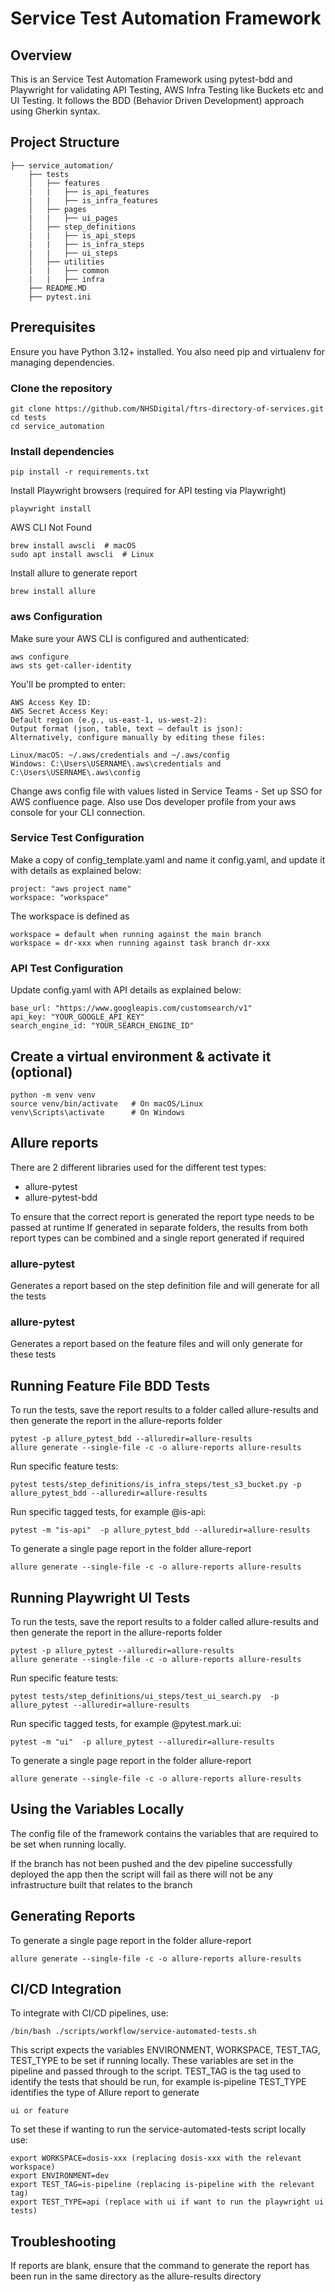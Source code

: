 # Service Test Automation Framework

## Overview

This is an Service Test Automation Framework using pytest-bdd and Playwright for validating API Testing, AWS Infra Testing like Buckets etc and UI Testing. It follows the BDD (Behavior Driven Development) approach using Gherkin syntax.

## Project Structure

```
├── service_automation/
    ├── tests
    │   ├── features
    |   |   ├── is_api_features
    |   |   ├── is_infra_features
    │   ├── pages
    |   |   ├── ui_pages
    │   ├── step_definitions
    |   |   ├── is_api_steps
    |   |   ├── is_infra_steps
    |   |   ├── ui_steps
    │   ├── utilities
    |   |   ├── common
    |   |   ├── infra
    ├── README.MD
    ├── pytest.ini

```

## Prerequisites

Ensure you have Python 3.12+ installed. You also need pip and virtualenv for managing dependencies.

### Clone the repository

```
git clone https://github.com/NHSDigital/ftrs-directory-of-services.git
cd tests
cd service_automation
```

### Install dependencies

```
pip install -r requirements.txt
```
Install Playwright browsers (required for API testing via Playwright)

```
playwright install
```

AWS CLI Not Found
```
brew install awscli  # macOS
sudo apt install awscli  # Linux
```

Install allure to generate report
```
brew install allure
```

### aws Configuration
Make sure your AWS CLI is configured and authenticated:
```
aws configure
aws sts get-caller-identity
```
You'll be prompted to enter:
```
AWS Access Key ID:
AWS Secret Access Key:
Default region (e.g., us-east-1, us-west-2):
Output format (json, table, text – default is json):
Alternatively, configure manually by editing these files:
```

```
Linux/macOS: ~/.aws/credentials and ~/.aws/config
Windows: C:\Users\USERNAME\.aws\credentials and C:\Users\USERNAME\.aws\config
```

Change aws config file with values listed in Service Teams - Set up SSO for AWS confluence page. Also use Dos developer profile from your aws console for your CLI connection.

### Service Test Configuration

Make a copy of config_template.yaml and name it config.yaml, and update it with details as explained below:
```
project: "aws project name"
workspace: "workspace"
```

The workspace is defined as
```
workspace = default when running against the main branch
workspace = dr-xxx when running against task branch dr-xxx
```

### API Test Configuration

Update config.yaml with API details as explained below:
```
base_url: "https://www.googleapis.com/customsearch/v1"
api_key: "YOUR_GOOGLE_API_KEY"
search_engine_id: "YOUR_SEARCH_ENGINE_ID"
```

## Create a virtual environment & activate it (optional)

```
python -m venv venv
source venv/bin/activate   # On macOS/Linux
venv\Scripts\activate      # On Windows
```

## Allure reports

There are 2 different libraries used for the different test types:
- allure-pytest
- allure-pytest-bdd

To ensure that the correct report is generated the report type needs to be passed at runtime
If generated in separate folders, the results from both report types can be combined and a single report generated if required

### allure-pytest

Generates a report based on the step definition file and will generate for all the tests

### allure-pytest

Generates a report based on the feature files and will only generate for these tests

## Running Feature File BDD Tests

To run the tests, save the report results to a folder called allure-results and then generate the report in the allure-reports folder
```
pytest -p allure_pytest_bdd --alluredir=allure-results
allure generate --single-file -c -o allure-reports allure-results
```
Run specific feature tests:
```
pytest tests/step_definitions/is_infra_steps/test_s3_bucket.py -p allure_pytest_bdd --alluredir=allure-results
```
Run specific tagged tests, for example @is-api:
```
pytest -m "is-api"  -p allure_pytest_bdd --alluredir=allure-results
```
To generate a single page report in the folder allure-report
```
allure generate --single-file -c -o allure-reports allure-results
```

## Running Playwright UI Tests

To run the tests, save the report results to a folder called allure-results and then generate the report in the allure-reports folder
```
pytest -p allure_pytest --alluredir=allure-results
allure generate --single-file -c -o allure-reports allure-results
```
Run specific feature tests:
```
pytest tests/step_definitions/ui_steps/test_ui_search.py  -p allure_pytest --alluredir=allure-results
```
Run specific tagged tests, for example @pytest.mark.ui:
```
pytest -m "ui"  -p allure_pytest --alluredir=allure-results
```
To generate a single page report in the folder allure-report
```
allure generate --single-file -c -o allure-reports allure-results
```

## Using the Variables Locally

The config file of the framework contains the variables that are required to be set when running locally.

If the branch has not been pushed and the dev pipeline successfully deployed the app then the script will fail as there will not be any infrastructure built that relates to the branch


## Generating Reports

To generate a single page report in the folder allure-report
```
allure generate --single-file -c -o allure-reports allure-results
```

## CI/CD Integration

To integrate with CI/CD pipelines, use:

```
/bin/bash ./scripts/workflow/service-automated-tests.sh
```

This script expects the variables ENVIRONMENT, WORKSPACE, TEST_TAG, TEST_TYPE to be set if running locally. These variables are set in the pipeline and passed through to the script.
TEST_TAG is the tag used to identify the tests that should be run, for example is-pipeline
TEST_TYPE identifies the type of Allure report to generate
```
ui or feature
```

To set these if wanting to run the service-automated-tests script locally use:

```
export WORKSPACE=dosis-xxx (replacing dosis-xxx with the relevant workspace)
export ENVIRONMENT=dev
export TEST_TAG=is-pipeline (replacing is-pipeline with the relevant tag)
export TEST_TYPE=api (replace with ui if want to run the playwright ui tests)
```


## Troubleshooting
If reports are blank, ensure that the command to generate the report has been run in the same directory as the allure-results directory
